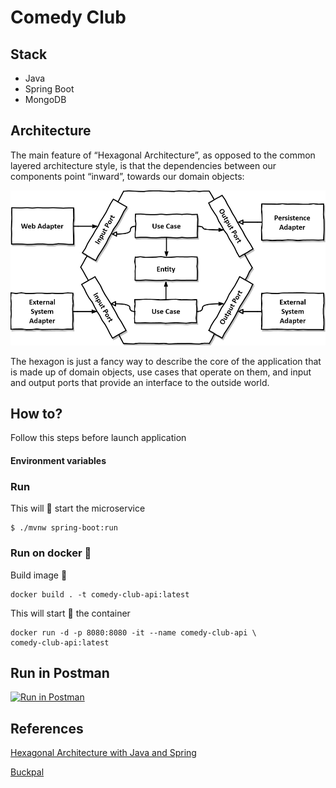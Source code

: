 # Comedy Club

## Stack

- Java
- Spring Boot
- MongoDB


## Architecture
The main feature of “Hexagonal Architecture”, as opposed to the common layered architecture style, 
is that the dependencies between our components point “inward”, towards our domain objects:

![Hexagonal Architecture](https://github.com/jmaciel33/comedy-club/blob/main/images/hexagonal-architecture.png)

The hexagon is just a fancy way to describe the core of the application that is made up of domain objects, 
use cases that operate on them, and input and output ports that provide an interface to the outside world.

## How to?

Follow this steps before launch application

#### Environment variables


### Run

This will 🚀 start the microservice

```
$ ./mvnw spring-boot:run
```

### Run on docker 🐳

Build image 🔨
```
docker build . -t comedy-club-api:latest
```

This will start 🚀 the container

```
docker run -d -p 8080:8080 -it --name comedy-club-api \
comedy-club-api:latest
```
## Run in Postman

[![Run in Postman](https://run.pstmn.io/button.svg)]()

## References

[Hexagonal Architecture with Java and Spring](https://reflectoring.io/spring-hexagonal/)

[Buckpal](https://github.com/thombergs/buckpal)